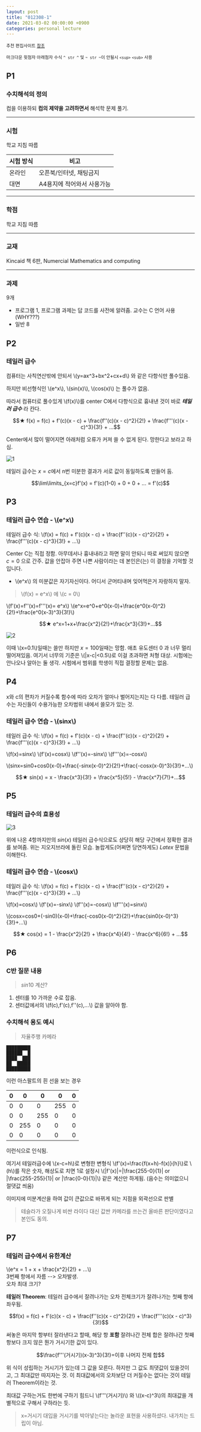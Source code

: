 ```yaml
---
layout: post
title: "012308-1"
date: 2021-03-02 00:00:00 +0900
categories: personal lecture
---
```


<sup> 추천 편집사이트 [참조](https://stackedit.io/app#) <sup>

<sup> 마크다운 윗첨자 아래첨자 수식 ```^ str ^``` 및 ```~ str ~```이 안될시 ```<sup>``` ```<sub>``` 사용 <sup>


## P1

### 수치해석의 정의
컴을 이용하되 **컴의 제약을 고려하면서** 해석학 문제 풀기.

---
### 시험
학교 지침 따름

|시험 방식|비고|
|---|---|
|온라인|오픈북/인터넷, 채팅금지|
|대면|A4용지에 적어와서 사용가능|

---
### 학점
학교 지침 따름

---
### 교재
Kincaid 책 6판, Numercial Mathematics and computing

---
### 과제
9개
- 프로그램 1,  프로그램 과제는 답 코드를 사전에 알려줌. 교수는 C 언어 사용(WHY???)
- 일반 8


## P2

### 테일러 급수

컴퓨터는 사칙연산밖에 안되서 \\(y=ax^3+bx^2+cx+d\\) 와 같은 다항식만 풀수있음.

하지만 비선형식인 \\(e^x\\), \\(sin(x)\\), \\(cos(x)\\) 는 풀수가 없음.

따라서 컴퓨터로 풀수있게 \\(f(x)\\)를 center C에서 다항식으로 흉내낸 것이 바로 ***테일러 급수*** 라 칸다.

$$★ f(x) = f(c) + f'(c)(x - c) + \frac{f''(c)(x - c)^2}{2!} + \frac{f'''(c)(x - c)^3}{3!} + ...$$

Center에서 많이 떨어지면 아래처럼 오류가 커져 쓸 수 없게 된다. 망한다고 보라고 하심.

![1](https://user-images.githubusercontent.com/26041217/109686506-b0357800-7bc5-11eb-98c7-e284988ca722.png)

테일러 급수는 $x=c$에서 n번 미분한 결과가 서로 값이 동일하도록 만들어 둠.

$$\lim\limits_{x=c}f'(x) = f'(c)(1-0) + 0 + 0 + ...  = f'(c)$$

## P3

### 테일러 급수 연습 - \\(e^x\\)

테일러 급수 식: \\(f(x) = f(c) + f'(c)(x - c) + \frac{f''(c)(x - c)^2}{2!} + \frac{f'''(c)(x - c)^3}{3!} + ...\\)

Center C는 직접 정함. 아무데서나 흉내내라고 하면 말이 안되니 따로 써있지 않으면 $c=0$ 으로 간주.
값을 안잡아 주면 나쁜 사람이라는 데 본인은(는) 이 결정을 기억할 것입니다.

- \\(e^x\\) 의 미분값은 자기자신이다. 어디서 군머티내며 잊어먹은거 자랑하지 말자.

> \\(f(x) = e^x\\) 에 \\(c = 0\\)

\\(f'(x)=f''(x)=f'''(x)= e^x\\)
\\(e^x=e^0+e^0(x-0)+\frac{e^0(x-0)^2}{2!}+\frac{e^0(x-3)^3}{3!}\\)

$$★ e^x=1+x+\frac{x^2}{2!}+\frac{x^3}{3!}+...$$


![2](https://user-images.githubusercontent.com/26041217/109686549-b9bee000-7bc5-11eb-8b1d-61e0e31e1cbd.png)


이때 \\(x=0.1\\)일때는 쓸만 하지만 $x=100$일때는 망함. 애초 유도센터 0 과 너무 멀리 떨어져있음.
여기서 너무의 기준은 \\(|x-c|<0.5\\)로 이걸 초과하면 처형 대상. 시험에는 안나오나 알아는 둘 생각.
시험에서 범위를 학생이 직접 결정할 문제는 없음.

## P4

x와 c의 편차가 커질수록 함수에 따라 오차가 얼마나 벌어지는지는 다 다름. 테일러 급수는 자신들이 수용가능한 오차범위 내에서 쓸모가 있는 것.

### 테일러 급수 연습 - \\(sinx\\)

테일러 급수 식: \\(f(x) = f(c) + f'(c)(x - c) + \frac{f''(c)(x - c)^2}{2!} + \frac{f'''(c)(x - c)^3}{3!} + ...\\)

\\(f(x)=sinx\\)
\\(f'(x)=cosx\\)
\\(f''(x)=-sinx\\)
\\(f'''(x)=-cosx\\)

\\(sinx=sin0+cos0(x-0)+\frac{-sinx(x-0)^2}{2!}+\frac{-cosx(x-0)^3}{3!}+...\\)

$$★ sin(x) = x - \frac{x^3}{3!} + \frac{x^5}{5!} - \frac{x^7}{7!}+...$$ 

## P5

### 테일러 급수의 효용성

![3](https://user-images.githubusercontent.com/26041217/109686579-c17e8480-7bc5-11eb-9647-1ee8a26431cc.png)

위에 나온 4항까지만의 $sin(x)$ 테일러 급수식으로도 상당히 해당 구간에서 정확한 결과를 보여줌. 위는 지오지브라에 돌린 모습. 놀랍게도(어쩌면 당연하게도) *Latex* 문법을 이해한다.

### 테일러 급수 연습 - \\(cosx\\)

테일러 급수 식: \\(f(x) = f(c) + f'(c)(x - c) + \frac{f''(c)(x - c)^2}{2!} + \frac{f'''(c)(x - c)^3}{3!} + ...\\)

\\(f(x)=cosx\\)
\\(f'(x)=-sinx\\)
\\(f''(x)=-cosx\\)
\\(f'''(x)=sinx\\)

\\(cosx=cos0+(-sin0)(x-0)+\frac{-cos0(x-0)^2}{2!}+\frac{sin0(x-0)^3}{3!}+...\\)

$$★ cos(x) = 1 - \frac{x^2}{2!} +  \frac{x^4}{4!} - \frac{x^6}{6!} + ...$$


## P6

### C반 질문 내용
> $sin10$ 계산?
1. 센터를 10 가까운 수로 잡음.
2. 센터값에서의 \\(f(c),f'(c),f''(c),...\\) 값을 알아야 함.

### 수치해석 용도 예시
> 자율주행 카메라

```lang-none
█████████
██████  █
████  ███
██  █████
█████████
```
이런 아스팔트의 흰 선을 보는 경우

|0|0|0|0|0|
|---|---|---|---|---|
|0|0|0|255|0|
|0|0|255|0|0|
|0|255|0|0|0|
|0|0|0|0|0|

이런식으로 인식됨.

여기서 테일러급수에 \\(x-c=h\\)로 변형한 변형식 \\(f'(x)=\frac{f(x+h)-f(x)}{h}\\)로
\\(h\\)를 작은 숫자, 해상도로 치면 1로 설정시 \\(|f'(x)|=|\frac{255-0}{1}| or |\frac{255-255}{1}| or |\frac{0-0}{1}|\\) 같은 계산만 하게됨. (음수는 의미없으니 절댓값 씌움)

이미지에 미분계산을 하여 값이 큰값으로 바뀌게 되는 지점을 외곽선으로 판별

> 테슬라가 오질나게 비싼 라이다 대신 값싼 카메라를 쓰는건 올바른 판단이였다고 본인도 동의.

## P7

### 테일러 급수에서 유한계산

\\(e^x = 1 + x + \frac{x^2}{2!} + ...\\)  
3번째 항에서 자름 --> 오차발생.  
오차 최대 크기?

**테일러 Theorem**: 테일러 급수에서 잘려나가는 오차 전체크기가 잘려나가는 첫째 항에 좌우됨.

$$f(x) = f(c) + f'(c)(x - c) + \frac{f''(c)(x - c)^2}{2!} + \frac{f'''(c)(x - c)^3}{3!}$$

써놓은 마지막 항부터 잘라낸다고 할때, 해당 항 **포함** 잘려나간 전체 합은 잘려나간 첫째항보다 크지 않은 뭔가 거시기한 값이 있다.

$$\frac{f'''(거시기)(x-3)^3}{3!}=이후 나머지 전체 합$$

위 식이 성립하는 거시기가 있는데 그 값을 모른다. 하지만 그 값도 최댓값이 있을것이고, 그 최대값만 따지자는 것. 이 최대값에서의 오차보단 더 커질수는 없다는 것이 테일러 Theorem이라는 것. 

최대값 구하는거도 한번에 구하기 힘드니 \\(f'''(거시기)\\) 와 \\((x-c)^3\\)의 최대값을 개별적으로 구해서 구하라는 듯.

> x=거시기 대입을 거시기를 박아넣는다는 놀라운 표현을 사용하셨다. 내가치는 드립이 아님.
